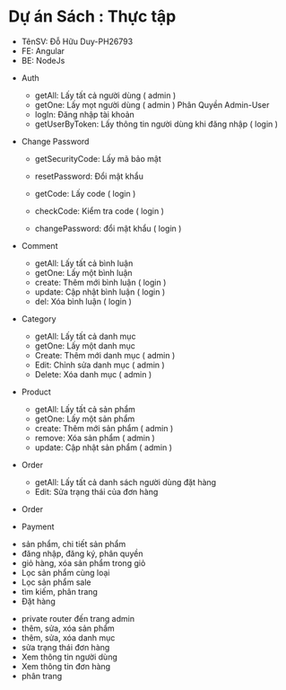 # Dự án Sách : Thực tập 
- TênSV: Đỗ Hữu Duy-PH26793
- FE: Angular
- BE: NodeJs

<!-- --------------------BE-------------------- -->

- Auth

  - getAll: Lấy tất cả người dùng ( admin )
  - getOne: Lấy mọt người dùng ( admin )
    Phân Quyền Admin-User
  - logIn: Đăng nhập tài khoản
  - getUserByToken: Lấy thông tin người dùng khi đăng nhập ( login )
- Change Password
    <!-- Quên mật khẩu -->

  - getSecurityCode: Lấy mã bảo mật
  - resetPassword: Đổi mật khẩu

    <!-- Đổi mật khẩu -->

  - getCode: Lấy code ( login )
  - checkCode: Kiểm tra code ( login )
  - changePassword: đổi mật khẩu ( login )
- Comment

  - getAll: Lấy tất cả bình luận
  - getOne: Lấy một bình luận
  - create: Thêm mới bình luận ( login )
  - update: Cập nhật bình luận ( login )
  - del: Xóa bình luận ( login )

- Category

  - getAll: Lấy tất cả danh mục
  - getOne: Lấy một danh mục
  - Create: Thêm mới danh mục ( admin )
  - Edit: Chỉnh sửa danh mục ( admin )
  - Delete: Xóa danh mục ( admin )

- Product

  - getAll: Lấy tất cả sản phẩm
  - getOne: Lấy một sản phẩm
  - create: Thêm mới sản phẩm ( admin )
  - remove: Xóa sản phẩm ( admin )
  - update: Cập nhật sản phẩm ( admin )

- Order
  - getAll: Lấy tất cả danh sách người dùng đặt hàng
  - Edit: Sửa trạng thái của đơn hàng
  
  <!-- --------------------BE Success-------------------- -->

- Order
- Payment


<!-- --------------------FE - Angular-------------------- -->
- sản phẩm, chi tiết sản phẩm
- đăng nhập, đăng ký, phân quyền
- giỏ hàng, xóa sản phẩm trong giỏ
- Lọc sản phẩm cùng loại 
- Lọc sản phẩm sale
- tìm kiếm, phân trang
- Đặt hàng
<!-- Admin -->

- private router đến trang admin
- thêm, sửa, xóa sản phẩm
- thêm, sửa, xóa danh mục
- sửa trạng thái đơn hàng
- Xem thông tin người dùng
- Xem thông tin đơn hàng
- phân trang